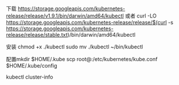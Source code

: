 下载
https://storage.googleapis.com/kubernetes-release/release/v1.9.1/bin/darwin/amd64/kubectl
或者
 curl -LO https://storage.googleapis.com/kubernetes-release/release/$(curl -s https://storage.googleapis.com/kubernetes-release/release/stable.txt)/bin/darwin/amd64/kubectl

安装
 chmod +x ./kubectl
 sudo mv ./kubectl ~/bin/kubectl

配置mkdir $HOME/.kube
scp root@<master-public-ip>:/etc/kubernetes/kube.conf $HOME/.kube/config

kubectl cluster-info